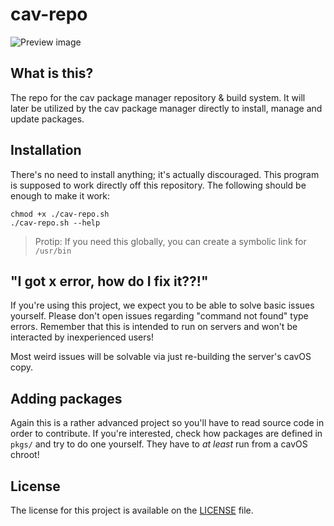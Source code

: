 # cav-repo

![Preview image](https://raw.malwarepad.com/cavos/images/cav-repo.png)

## What is this?
The repo for the cav package manager repository & build system. It will later be utilized by the cav package manager directly to install, manage and update packages.

## Installation
There's no need to install anything; it's actually discouraged. This program is supposed to work directly off this repository. The following should be enough to make it work:
```
chmod +x ./cav-repo.sh
./cav-repo.sh --help
```

> Protip: If you need this globally, you can create a symbolic link for `/usr/bin`

## "I got x error, how do I fix it??!"
If you're using this project, we expect you to be able to solve basic issues yourself. Please don't open issues regarding "command not found" type errors. Remember that this is intended to run on servers and won't be interacted by inexperienced users!

Most weird issues will be solvable via just re-building the server's cavOS copy.

## Adding packages
Again this is a rather advanced project so you'll have to read source code in order to contribute. If you're interested, check how packages are defined in `pkgs/` and try to do one yourself. They have to *at least* run from a cavOS chroot!

## License
The license for this project is available on the [LICENSE](LICENSE) file.
